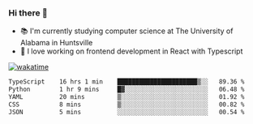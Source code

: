 ### Hi there 👋

- 📚 I'm currently studying computer science at The University of Alabama in Huntsville
- 🔭 I love working on frontend development in React with Typescript

[![wakatime](https://wakatime.com/badge/user/b5c44ac9-032b-4e67-a6d5-1044b80d90bd.svg)](https://wakatime.com/@b5c44ac9-032b-4e67-a6d5-1044b80d90bd)

<!--START_SECTION:waka-->

```txt
TypeScript    16 hrs 1 min    ██████████████████████▒░░   89.36 %
Python        1 hr 9 mins     █▓░░░░░░░░░░░░░░░░░░░░░░░   06.48 %
YAML          20 mins         ▒░░░░░░░░░░░░░░░░░░░░░░░░   01.92 %
CSS           8 mins          ▒░░░░░░░░░░░░░░░░░░░░░░░░   00.82 %
JSON          5 mins          ░░░░░░░░░░░░░░░░░░░░░░░░░   00.54 %
```

<!--END_SECTION:waka-->

<!--
**salsajeries/salsajeries** is a ✨ _special_ ✨ repository because its `README.md` (this file) appears on your GitHub profile.

Here are some ideas to get you started:

- 🔭 I’m currently working on ...
- 🌱 I’m currently learning ...
- 👯 I’m looking to collaborate on ...
- 🤔 I’m looking for help with ...
- 💬 Ask me about ...
- 📫 How to reach me: ...
- 😄 Pronouns: ...
- ⚡ Fun fact: ...
-->
